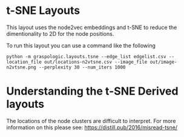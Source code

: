 # t-SNE Layouts
This layout uses the node2vec embeddings and t-SNE to reduce the
dimentionality to 2D for the node positions.

To run this layout you can use a command like the following

```
python -m graspologic.layouts.tsne --edge_list edgelist.csv --location_file out/locations-n2vtsne.csv --image_file out/image-n2vtsne.png --perplexity 30 --num_iters 1000
```

# Understanding the t-SNE Derived layouts
The locations of the node clusters are difficult to interpret. For more information on this please see:
https://distill.pub/2016/misread-tsne/
